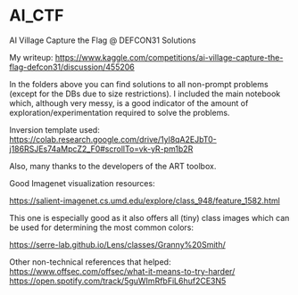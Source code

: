 # AI_CTF
AI Village Capture the Flag @ DEFCON31 Solutions

My writeup:
https://www.kaggle.com/competitions/ai-village-capture-the-flag-defcon31/discussion/455206

In the folders above you can find solutions to all non-prompt problems (except for the DBs due to size restrictions).
I included the main notebook which, although very messy, is a good indicator of the amount of exploration/experimentation required to solve the problems. 

Inversion template used:
https://colab.research.google.com/drive/1yl8qA2EJbT0-j186RSJEs74aMpcZ2_F0#scrollTo=vk-yR-pm1b2R

Also, many thanks to the developers of the ART toolbox.

Good Imagenet visualization resources:

https://salient-imagenet.cs.umd.edu/explore/class_948/feature_1582.html

This one is especially good as it also offers all (tiny) class images which can be used for determining the most common colors:

https://serre-lab.github.io/Lens/classes/Granny%20Smith/

Other non-technical references that helped:
https://www.offsec.com/offsec/what-it-means-to-try-harder/
https://open.spotify.com/track/5guWImRfbFiL6huf2CE3N5
